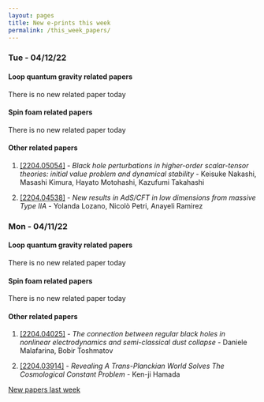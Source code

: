 ```yaml
---
layout: pages
title: New e-prints this week
permalink: /this_week_papers/
---
```




### Tue - 04/12/22

#### Loop quantum gravity related papers

There is no new related paper today 

#### Spin foam related papers

There is no new related paper today 



#### Other related papers

1. [[2204.05054]](https://arxiv.org/abs/2204.05054) - *Black hole perturbations in higher-order scalar-tensor theories: initial  value problem and dynamical stability* - Keisuke Nakashi, Masashi Kimura, Hayato Motohashi, Kazufumi Takahashi

1. [[2204.04538]](https://arxiv.org/abs/2204.04538) - *New results in AdS/CFT in low dimensions from massive Type IIA* - Yolanda Lozano, Nicolò Petri, Anayeli Ramirez



### Mon - 04/11/22

#### Loop quantum gravity related papers

There is no new related paper today 

#### Spin foam related papers

There is no new related paper today 



#### Other related papers

1. [[2204.04025]](https://arxiv.org/abs/2204.04025) - *The connection between regular black holes in nonlinear electrodynamics  and semi-classical dust collapse* - Daniele Malafarina, Bobir Toshmatov

1. [[2204.03914]](https://arxiv.org/abs/2204.03914) - *Revealing A Trans-Planckian World Solves The Cosmological Constant  Problem* - Ken-ji Hamada






[New papers last week]({{site.url}}/archived/weekly/pre-prints/2022/04/11/archived_weekly_papers.html)